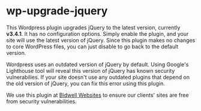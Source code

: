 # wp-upgrade-jquery

This Wordpress plugin upgrades jQuery to the latest version, currently **v3.4.1**. It has no configuration options. Simply enable the plugin, and your site will use the latest version of jQuery. Since this plugin makes no changes to core WordPress files, you can just disable to go back to the default version.

Wordpress uses an outdated version of jQuery by default. Using Google's Lighthouse tool will reveal this version of jQuery has known security vulnerabilies. If your site doesn't use any outdated plugins that depend on the old version of jQuery, you can fix this error using this plugin.

We use this plugin at [Bidwell Websites](https://bidwellwebsites.com) to ensure our clients' sites are free from security vulnerabilities.
 
